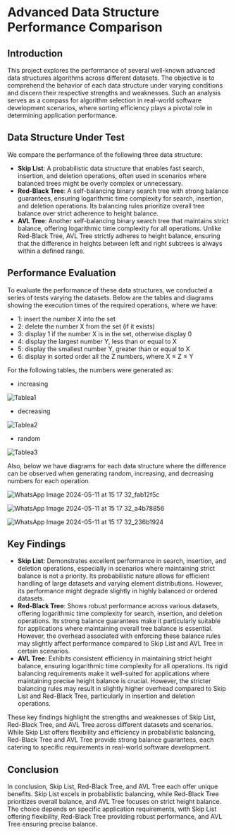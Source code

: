 # Advanced Data Structure Performance Comparison

## Introduction

This project explores the performance of several well-known advanced data structures algorithms across different datasets. The objective is to comprehend the behavior of each data structure under varying conditions and discern their respective strengths and weaknesses. Such an analysis serves as a compass for algorithm selection in real-world software development scenarios, where sorting efficiency plays a pivotal role in determining application performance.

## Data Structure Under Test

We compare the performance of the following three data structure:

- **Skip List**: A probabilistic data structure that enables fast search, insertion, and deletion operations, often used in scenarios where balanced trees might be overly complex or unnecessary.
- **Red-Black Tree**: A self-balancing binary search tree with strong balance guarantees, ensuring logarithmic time complexity for search, insertion, and deletion operations. Its balancing rules prioritize overall tree balance over strict adherence to height balance.
- **AVL Tree**: Another self-balancing binary search tree that maintains strict balance, offering logarithmic time complexity for all operations. Unlike Red-Black Tree, AVL Tree strictly adheres to height balance, ensuring that the difference in heights between left and right subtrees is always within a defined range.

## Performance Evaluation

To evaluate the performance of these data structures, we conducted a series of tests varying the datasets. Below are the tables and diagrams showing the execution times of the required operations, where we have:
- 1: insert the number X into the set
- 2: delete the number X from the set (if it exists)
- 3: display 1 if the number X is in the set, otherwise display 0
- 4: display the largest number Y, less than or equal to X
- 5: display the smallest number Y, greater than or equal to X
- 6: display in sorted order all the Z numbers, where X ≤ Z ≤ Y

For the following tables, the numbers were generated as:

- increasing

![Tablea1](https://github.com/teodorma/Sorting_Algorithms/assets/127875348/29cab45f-1315-4ed6-8d3a-0c856c245daf)

- decreasing

![Tablea2](https://github.com/teodorma/Sorting_Algorithms/assets/127875348/875260aa-6e37-4d51-8c95-5fe274cb852a)

- random

![Tablea3](https://github.com/teodorma/Sorting_Algorithms/assets/127875348/8d8c606e-21f2-41aa-9fb0-223b1a2be823)

Also, below we have diagrams for each data structure where the difference can be observed when generating random, increasing, and decreasing numbers for each operation.


![WhatsApp Image 2024-05-11 at 15 17 32_fab12f5c](https://github.com/teodorma/Sorting_Algorithms/assets/127875348/5f7e65b1-76c1-46b6-b840-e347f89504df)

![WhatsApp Image 2024-05-11 at 15 17 32_a4b78856](https://github.com/teodorma/Sorting_Algorithms/assets/127875348/48f8a879-3d1f-47b4-801e-1a510894a683)

![WhatsApp Image 2024-05-11 at 15 17 32_236b1924](https://github.com/teodorma/Sorting_Algorithms/assets/127875348/d3749842-87d0-4523-b7a5-5e70e2825a03)




## Key Findings

- **Skip List**: Demonstrates excellent performance in search, insertion, and deletion operations, especially in scenarios where maintaining strict balance is not a priority. Its probabilistic nature allows for efficient handling of large datasets and varying element distributions. However, its performance might degrade slightly in highly balanced or ordered datasets.
- **Red-Black Tree**: Shows robust performance across various datasets, offering logarithmic time complexity for search, insertion, and deletion operations. Its strong balance guarantees make it particularly suitable for applications where maintaining overall tree balance is essential. However, the overhead associated with enforcing these balance rules may slightly affect performance compared to Skip List and AVL Tree in certain scenarios.
- **AVL Tree**: Exhibits consistent efficiency in maintaining strict height balance, ensuring logarithmic time complexity for all operations. Its rigid balancing requirements make it well-suited for applications where maintaining precise height balance is crucial. However, the stricter balancing rules may result in slightly higher overhead compared to Skip List and Red-Black Tree, particularly in insertion and deletion operations.

These key findings highlight the strengths and weaknesses of Skip List, Red-Black Tree, and AVL Tree across different datasets and scenarios. While Skip List offers flexibility and efficiency in probabilistic balancing, Red-Black Tree and AVL Tree provide strong balance guarantees, each catering to specific requirements in real-world software development.


## Conclusion

In conclusion, Skip List, Red-Black Tree, and AVL Tree each offer unique benefits. Skip List excels in probabilistic balancing, while Red-Black Tree prioritizes overall balance, and AVL Tree focuses on strict height balance. The choice depends on specific application requirements, with Skip List offering flexibility, Red-Black Tree providing robust performance, and AVL Tree ensuring precise balance.

